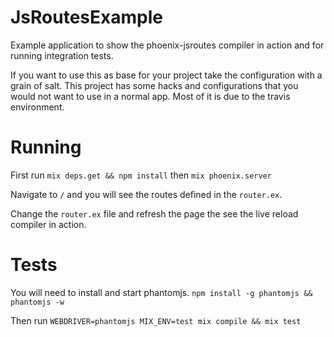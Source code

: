 # JsRoutesExample

Example application to show the phoenix-jsroutes compiler in action and for
running integration tests.

If you want to use this as base for your project take the configuration with a grain
of salt. This project has some hacks and configurations that you would not want
to use in a normal app. Most of it is due to the travis environment.

# Running

First run `mix deps.get && npm install` then `mix phoenix.server`

Navigate to `/` and you will see the routes defined in the `router.ex`.

Change the `router.ex` file and refresh the page the see the live reload compiler in action.

# Tests

You will need to install and start phantomjs. `npm install -g phantomjs && phantomjs -w`

Then run `WEBDRIVER=phantomjs MIX_ENV=test mix compile && mix test`
